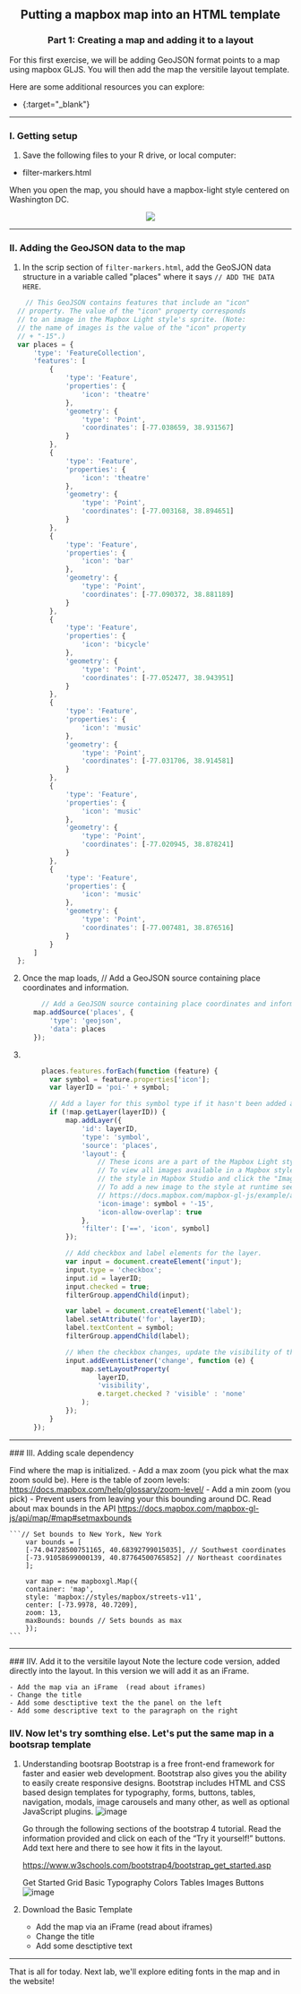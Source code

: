 <h2 align="center"> Putting a mapbox map into an HTML template </h2>
<h3 align="center"> Part 1: Creating a map and adding it to a layout </h3>



For this first exercise, we will be adding GeoJSON format points to a map using mapbox GLJS. 
You will then add the map the versitile layout template.


  Here are some additional resources you can explore:
  - [](){:target="_blank"} 

----------

### I. Getting setup


1. Save the following files to your R drive, or local computer:
  - filter-markers.html


  When you open the map, you should have a mapbox-light style centered on Washington DC.
	<p align="center">
	    <img src= "Images/DC.JPG">
	  </p>

----------

### II. Adding the GeoJSON data to the map

1. In the scrip section of `filter-markers.html`, add the GeoSJON data structure in a variable called "places" where it says `// ADD THE DATA HERE`.

  ```JavaScript
      // This GeoJSON contains features that include an "icon"
    // property. The value of the "icon" property corresponds
    // to an image in the Mapbox Light style's sprite. (Note:
    // the name of images is the value of the "icon" property
    // + "-15".)
    var places = {
        'type': 'FeatureCollection',
        'features': [
            {
                'type': 'Feature',
                'properties': {
                    'icon': 'theatre'
                },
                'geometry': {
                    'type': 'Point',
                    'coordinates': [-77.038659, 38.931567]
                }
            },
            {
                'type': 'Feature',
                'properties': {
                    'icon': 'theatre'
                },
                'geometry': {
                    'type': 'Point',
                    'coordinates': [-77.003168, 38.894651]
                }
            },
            {
                'type': 'Feature',
                'properties': {
                    'icon': 'bar'
                },
                'geometry': {
                    'type': 'Point',
                    'coordinates': [-77.090372, 38.881189]
                }
            },
            {
                'type': 'Feature',
                'properties': {
                    'icon': 'bicycle'
                },
                'geometry': {
                    'type': 'Point',
                    'coordinates': [-77.052477, 38.943951]
                }
            },
            {
                'type': 'Feature',
                'properties': {
                    'icon': 'music'
                },
                'geometry': {
                    'type': 'Point',
                    'coordinates': [-77.031706, 38.914581]
                }
            },
            {
                'type': 'Feature',
                'properties': {
                    'icon': 'music'
                },
                'geometry': {
                    'type': 'Point',
                    'coordinates': [-77.020945, 38.878241]
                }
            },
            {
                'type': 'Feature',
                'properties': {
                    'icon': 'music'
                },
                'geometry': {
                    'type': 'Point',
                    'coordinates': [-77.007481, 38.876516]
                }
            }
        ]
    };
```
    
2. Once the map loads, // Add a GeoJSON source containing place coordinates and information.

  ```JavaScript
          // Add a GeoJSON source containing place coordinates and information.
        map.addSource('places', {
            'type': 'geojson',
            'data': places
        });
  ```  
3.

  ```JavaScript
          places.features.forEach(function (feature) {
            var symbol = feature.properties['icon'];
            var layerID = 'poi-' + symbol;

            // Add a layer for this symbol type if it hasn't been added already.
            if (!map.getLayer(layerID)) {
                map.addLayer({
                    'id': layerID,
                    'type': 'symbol',
                    'source': 'places',
                    'layout': {
                        // These icons are a part of the Mapbox Light style.
                        // To view all images available in a Mapbox style, open
                        // the style in Mapbox Studio and click the "Images" tab.
                        // To add a new image to the style at runtime see
                        // https://docs.mapbox.com/mapbox-gl-js/example/add-image/
                        'icon-image': symbol + '-15',
                        'icon-allow-overlap': true
                    },
                    'filter': ['==', 'icon', symbol]
                });

                // Add checkbox and label elements for the layer.
                var input = document.createElement('input');
                input.type = 'checkbox';
                input.id = layerID;
                input.checked = true;
                filterGroup.appendChild(input);

                var label = document.createElement('label');
                label.setAttribute('for', layerID);
                label.textContent = symbol;
                filterGroup.appendChild(label);

                // When the checkbox changes, update the visibility of the layer.
                input.addEventListener('change', function (e) {
                    map.setLayoutProperty(
                        layerID,
                        'visibility',
                        e.target.checked ? 'visible' : 'none'
                    );
                });
            }
        });
   ``` 
   
<hr>
### III. Adding scale dependency
   
   Find where the map is initialized.
   	- Add a max zoom (you pick what the max zoom sould be). Here is the table of zoom levels: https://docs.mapbox.com/help/glossary/zoom-level/ 
   	- Add a min zoom (you pick)
   	- Prevent users from leaving your this bounding around DC. Read about max bounds in the API https://docs.mapbox.com/mapbox-gl-js/api/map/#map#setmaxbounds

	```// Set bounds to New York, New York
		var bounds = [
		[-74.04728500751165, 40.68392799015035], // Southwest coordinates
		[-73.91058699000139, 40.87764500765852] // Northeast coordinates
		];

		var map = new mapboxgl.Map({
		container: 'map',
		style: 'mapbox://styles/mapbox/streets-v11',
		center: [-73.9978, 40.7209],
		zoom: 13,
		maxBounds: bounds // Sets bounds as max
		});
	```

<hr>
### IIV. Add it to the versitile layout 
	Note the lecture code version, added directly into the layout. In this version we will add it as an iFrame.
	
	- Add the map via an iFrame  (read about iframes)
	- Change the title
	- Add some desctiptive text the the panel on the left
	- Add some descriptive text to the paragraph on the right


### IIV. Now let's try somthing else. Let's put the same map in a bootsrap template
	
1. Understanding bootsrap
	Bootstrap is a free front-end framework for faster and easier web development.
	Bootstrap also gives you the ability to easily create responsive designs.
	Bootstrap includes HTML and CSS based design templates for typography, forms, buttons, tables, navigation, modals, image carousels and many other, as well as optional JavaScript plugins.
	![image](https://user-images.githubusercontent.com/29931155/117084542-4ee07100-acfc-11eb-90ca-834ee7616c1f.png)

	
	Go through the following sections of the bootstrap 4 tutorial.
	Read the information provided and click on each of the “Try it yourself!” buttons. 
	Add text here and there to see how it fits in the layout.

	https://www.w3schools.com/bootstrap4/bootstrap_get_started.asp 

	Get Started
	Grid Basic
	Typography
	Colors
	Tables
	Images
	Buttons
	![image](https://user-images.githubusercontent.com/29931155/117084583-6b7ca900-acfc-11eb-853f-19f4850dfbcb.png)

	
2. Download the Basic Template	
	
	- Add the map via an iFrame  (read about iframes)
	- Change the title
	- Add some desctiptive text 

<hr>
That is all for today. Next lab, we'll explore editing fonts in the map and in the website!
